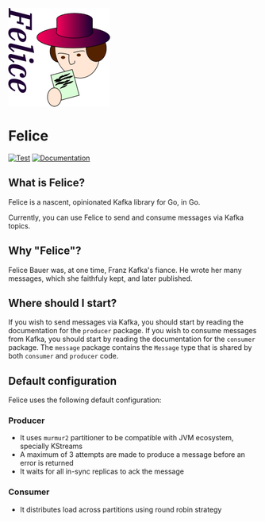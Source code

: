 ![](https://raw.githubusercontent.com/heetch/felice/master/felice.png)

# Felice
[![Test](https://github.com/heetch/felice/workflows/Test/badge.svg)](https://github.com/heetch/felice/actions)
[![Documentation](https://godoc.org/github.com/heetch/felice?status.svg)](http://godoc.org/github.com/heetch/felice) 

## What is Felice?
Felice is a nascent, opinionated Kafka library for Go, in Go.

Currently, you can use Felice to send and consume messages via Kafka topics.

## Why "Felice"?
Felice Bauer was, at one time, Franz Kafka's fiance.  He wrote her many messages, which she faithfuly kept, and later published.

## Where should I start?
If you wish to send messages via Kafka, you should start by reading
the documentation for the `producer` package.  If you wish to consume
messages from Kafka, you should start by reading the documentation for
the `consumer` package.  The `message` package contains the `Message` type that is
shared by both `consumer` and `producer` code.

## Default configuration

Felice uses the following default configuration:

### Producer

* It uses `murmur2` partitioner to be compatible with JVM ecosystem, specially KStreams
* A maximum of 3 attempts are made to produce a message before an error is returned
* It waits for all in-sync replicas to ack the message

### Consumer

* It distributes load across partitions using round robin strategy
